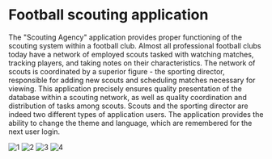 # Football scouting application

The "Scouting Agency" application provides proper functioning of the scouting system within a football club. Almost all professional football clubs today have a network of employed scouts tasked with watching matches, tracking players, and taking notes on their characteristics. The network of scouts is coordinated by a superior figure - the sporting director, responsible for adding new scouts and scheduling matches necessary for viewing. This application precisely ensures quality presentation of the database within a scouting network, as well as quality coordination and distribution of tasks among scouts. Scouts and the sporting director are indeed two different types of application users. The application provides the ability to change the theme and language, which are remembered for the next user login.

![1](https://github.com/banovicluka/football-scouting-desktop-app/assets/58904845/76538061-8cec-49b3-be5c-b5b66e98ad79)
![2](https://github.com/banovicluka/football-scouting-desktop-app/assets/58904845/133543ea-fac8-4321-849b-b77fb0563c8b)
![3](https://github.com/banovicluka/football-scouting-desktop-app/assets/58904845/d51912d4-fdd8-4672-b729-12a0878529a6)
![4](https://github.com/banovicluka/football-scouting-desktop-app/assets/58904845/2c5b4369-51ef-4183-8533-0cfa1152d0d0)





